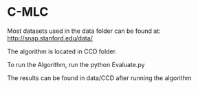 # C-MLC
Most datasets used in the data folder can be found at: http://snap.stanford.edu/data/

The algorithm is located in CCD folder.

To run the Algorithm, run the python Evaluate.py

The results can be found in data/CCD after running the algorithm
